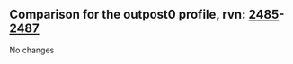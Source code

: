 ## Comparison for the outpost0 profile, rvn: [2485](https://github.com/PRO100KatYT/FortniteProfileRevisions/tree/main/profiles/outpost0/2485%20outpost0.json)-[2487](https://github.com/PRO100KatYT/FortniteProfileRevisions/tree/main/profiles/outpost0/2487%20outpost0.json)

No changes
